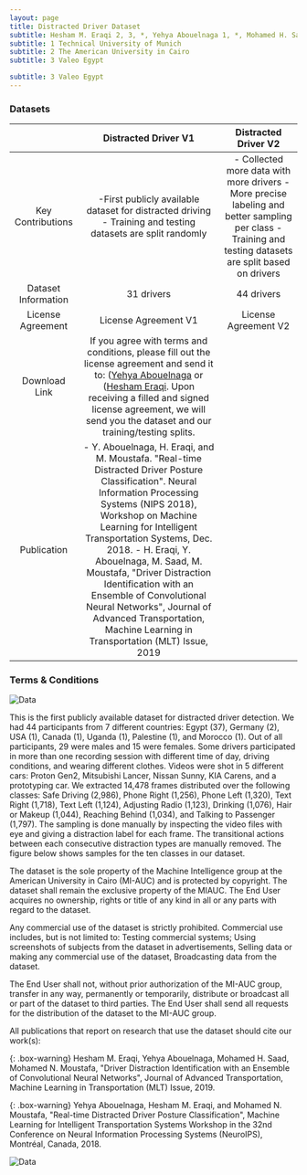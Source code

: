 ```yaml
---
layout: page
title: Distracted Driver Dataset
subtitle: Hesham M. Eraqi 2, 3, *, Yehya Abouelnaga 1, *, Mohamed H. Saad 3, Mohamed N. Moustafa 2
subtitle: 1 Technical University of Munich
subtitle: 2 The American University in Cairo
subtitle: 3 Valeo Egypt

subtitle: 3 Valeo Egypt
---
```


### Datasets

|                     |                                              Distracted Driver V1                                           |                                                                   Distracted Driver V2                                                                   |
|:-------------------:|:-----------------------------------------------------------------------------------------------------------------------:|:--------------------------------------------------------------------------------------------------------------------------------------------:|
|  Key Contributions  | -First publicly available dataset for distracted driving - Training and testing datasets are split randomly | - Collected more data with more drivers - More precise labeling and better sampling per class - Training and testing datasets are split based on drivers |
| Dataset Information |                                                   31 drivers                                                |                                                                        44 drivers                                                                        |
|  License Agreement  |                                              License Agreement V1                                           |                                                                   License Agreement V2                                                                   |
|    Download Link    |                                                                              If you agree with terms and conditions, please fill out the license agreement and send it to: ([Yehya Abouelnaga](devyhia@aucegypt.edu) or ([Hesham Eraqi](heraqi@aucegypt.edu). Upon receiving a filled and signed license agreement, we will send you the dataset and our training/testing splits.                                                                                                                                                                                                                                         |
|     Publication     | - Y. Abouelnaga, H. Eraqi, and M. Moustafa. "Real-time Distracted Driver Posture Classification". Neural Information Processing Systems (NIPS 2018), Workshop on Machine Learning for Intelligent Transportation Systems, Dec. 2018. - H. Eraqi, Y. Abouelnaga, M. Saad, M. Moustafa, "Driver Distraction Identification with an Ensemble of Convolutional Neural Networks", Journal of Advanced Transportation, Machine Learning in Transportation (MLT) Issue, 2019                                                                                                                                                            |

### Terms & Conditions




![Data](https://heshameraqi.github.io/data/auc.distracted.driver.dataset/Data.png)

This is the first publicly available dataset for distracted driver detection. We had 44 participants from 7 different countries: Egypt (37), Germany (2), USA (1), Canada (1), Uganda (1), Palestine (1), and Morocco (1). Out of all participants, 29 were males and 15 were females. Some drivers participated in more than one recording session with different time of day, driving conditions, and wearing different clothes.
Videos were shot in 5 different cars: Proton Gen2, Mitsubishi Lancer, Nissan Sunny, KIA Carens, and a prototyping car. We extracted 14,478 frames distributed over the following classes: Safe Driving (2,986), Phone Right (1,256), Phone Left (1,320), Text Right (1,718), Text Left (1,124), Adjusting Radio (1,123), Drinking (1,076), Hair or Makeup (1,044), Reaching Behind (1,034), and Talking to Passenger (1,797). The sampling is done manually by inspecting the video files with eye and giving a distraction label for each frame. The transitional actions between each consecutive distraction types are manually removed. The figure below shows samples for the ten classes in our dataset.

The dataset is the sole property of the Machine Intelligence group at the American University in Cairo (MI-AUC) and is protected by copyright. The dataset shall remain the exclusive property of the MIAUC. The End User acquires no ownership, rights or title of any kind in all or any parts with regard to the dataset.

Any commercial use of the dataset is strictly prohibited. Commercial use includes, but is not limited to: Testing commercial systems; Using screenshots of subjects from the dataset in advertisements, Selling data or making any commercial use of the dataset, Broadcasting data from the dataset.

The End User shall not, without prior authorization of the MI-AUC group, transfer in any way, permanently or temporarily, distribute or broadcast all or part of the dataset to third parties. The End User shall send all requests for the distribution of the dataset to the MI-AUC group.

All publications that report on research that use the dataset should cite our work(s): 

{: .box-warning}
Hesham M. Eraqi, Yehya Abouelnaga, Mohamed H. Saad, Mohamed N. Moustafa, "Driver Distraction Identification with an Ensemble of Convolutional Neural Networks", Journal of Advanced Transportation, Machine Learning in Transportation (MLT) Issue, 2019.

{: .box-warning}
Yehya Abouelnaga, Hesham M. Eraqi, and Mohamed N. Moustafa, "Real-time Distracted Driver Posture Classification", Machine Learning for Intelligent Transportation Systems Workshop in the 32nd Conference on Neural Information Processing Systems (NeuroIPS), Montréal, Canada, 2018.

![Data](https://heshameraqi.github.io/data/auc.distracted.driver.dataset/System.png)
